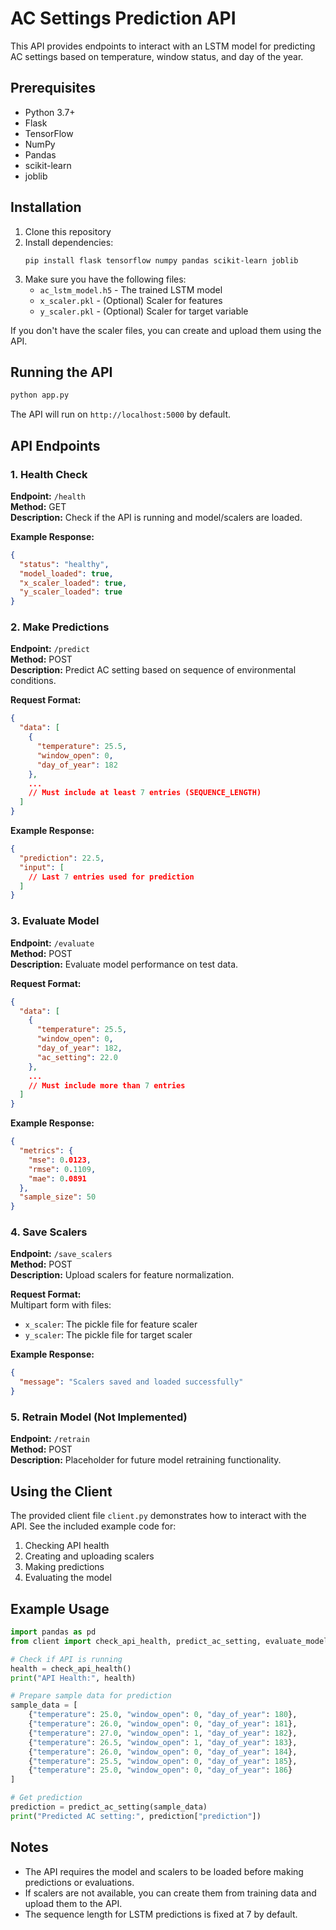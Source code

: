 # AC Settings Prediction API

This API provides endpoints to interact with an LSTM model for predicting AC settings based on temperature, window status, and day of the year.

## Prerequisites

- Python 3.7+
- Flask
- TensorFlow
- NumPy
- Pandas
- scikit-learn
- joblib

## Installation

1. Clone this repository
2. Install dependencies:
   ```
   pip install flask tensorflow numpy pandas scikit-learn joblib
   ```
3. Make sure you have the following files:
   - `ac_lstm_model.h5` - The trained LSTM model
   - `x_scaler.pkl` - (Optional) Scaler for features
   - `y_scaler.pkl` - (Optional) Scaler for target variable

If you don't have the scaler files, you can create and upload them using the API.

## Running the API

```bash
python app.py
```

The API will run on `http://localhost:5000` by default.

## API Endpoints

### 1. Health Check

**Endpoint:** `/health`  
**Method:** GET  
**Description:** Check if the API is running and model/scalers are loaded.

**Example Response:**
```json
{
  "status": "healthy",
  "model_loaded": true,
  "x_scaler_loaded": true,
  "y_scaler_loaded": true
}
```

### 2. Make Predictions

**Endpoint:** `/predict`  
**Method:** POST  
**Description:** Predict AC setting based on sequence of environmental conditions.

**Request Format:**
```json
{
  "data": [
    {
      "temperature": 25.5,
      "window_open": 0,
      "day_of_year": 182
    },
    ...
    // Must include at least 7 entries (SEQUENCE_LENGTH)
  ]
}
```

**Example Response:**
```json
{
  "prediction": 22.5,
  "input": [
    // Last 7 entries used for prediction
  ]
}
```

### 3. Evaluate Model

**Endpoint:** `/evaluate`  
**Method:** POST  
**Description:** Evaluate model performance on test data.

**Request Format:**
```json
{
  "data": [
    {
      "temperature": 25.5,
      "window_open": 0,
      "day_of_year": 182,
      "ac_setting": 22.0
    },
    ...
    // Must include more than 7 entries
  ]
}
```

**Example Response:**
```json
{
  "metrics": {
    "mse": 0.0123,
    "rmse": 0.1109,
    "mae": 0.0891
  },
  "sample_size": 50
}
```

### 4. Save Scalers

**Endpoint:** `/save_scalers`  
**Method:** POST  
**Description:** Upload scalers for feature normalization.

**Request Format:**  
Multipart form with files:
- `x_scaler`: The pickle file for feature scaler
- `y_scaler`: The pickle file for target scaler

**Example Response:**
```json
{
  "message": "Scalers saved and loaded successfully"
}
```

### 5. Retrain Model (Not Implemented)

**Endpoint:** `/retrain`  
**Method:** POST  
**Description:** Placeholder for future model retraining functionality.

## Using the Client

The provided client file `client.py` demonstrates how to interact with the API. See the included example code for:

1. Checking API health
2. Creating and uploading scalers
3. Making predictions
4. Evaluating the model

## Example Usage

```python
import pandas as pd
from client import check_api_health, predict_ac_setting, evaluate_model

# Check if API is running
health = check_api_health()
print("API Health:", health)

# Prepare sample data for prediction
sample_data = [
    {"temperature": 25.0, "window_open": 0, "day_of_year": 180},
    {"temperature": 26.0, "window_open": 0, "day_of_year": 181},
    {"temperature": 27.0, "window_open": 1, "day_of_year": 182},
    {"temperature": 26.5, "window_open": 1, "day_of_year": 183},
    {"temperature": 26.0, "window_open": 0, "day_of_year": 184},
    {"temperature": 25.5, "window_open": 0, "day_of_year": 185},
    {"temperature": 25.0, "window_open": 0, "day_of_year": 186}
]

# Get prediction
prediction = predict_ac_setting(sample_data)
print("Predicted AC setting:", prediction["prediction"])
```

## Notes

- The API requires the model and scalers to be loaded before making predictions or evaluations.
- If scalers are not available, you can create them from training data and upload them to the API.
- The sequence length for LSTM predictions is fixed at 7 by default.